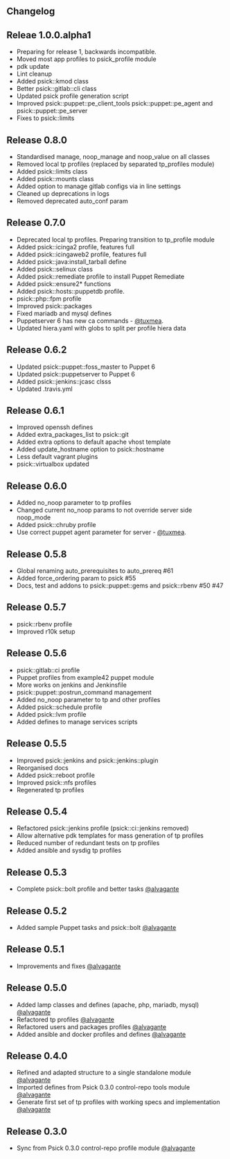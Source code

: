 ## Changelog

## Releae 1.0.0.alpha1

* Preparing for release 1, backwards incompatible.
* Moved most app profiles to psick_profile module
* pdk update
* Lint cleanup 
* Added psick::kmod class
* Better psick::gitlab::cli class
* Updated psick profile generation script
* Improved psick::puppet::pe_client_tools psick::puppet::pe_agent and psick::puppet::pe_server
* Fixes to psick::limits

## Release 0.8.0
* Standardised manage, noop_manage and noop_value on all classes
* Removed local tp profiles (replaced by separated tp_profiles module)
* Added psick::limits class
* Added psick::mounts class
* Added option to manage gitlab configs via in line settings
* Cleaned up deprecations in logs
* Removed deprecated auto_conf param

## Release 0.7.0
* Deprecated local tp profiles. Preparing transition to tp_profile module
* Added psick::icinga2 profile, features full
* Added psick::icingaweb2 profile, features full
* Added psick::java:install_tarball define
* Added psick::selinux class
* Added psick::remediate profile to install Puppet Remediate
* Added psick::ensure2* functions
* Added psick::hosts::puppetdb profile.
* psick::php::fpm profile
* Improved psick::packages
* Fixed mariadb and mysql defines
* Puppetserver 6 has new ca commands - [@tuxmea](https://github.com/tuxmea).
* Updated hiera.yaml with globs to split per profile hiera data

## Release 0.6.2
* Updated psick::puppet::foss_master to Puppet 6
* Updated psick::puppetserver to Puppet 6
* Added psick::jenkins::jcasc clsss
* Updated .travis.yml

## Release 0.6.1
* Improved openssh defines
* Added extra_packages_list to psick::git
* Added extra options to default apache vhost template
* Added update_hostname option to psick::hostname
* Less default vagrant plugins
* psick::virtualbox updated

## Release 0.6.0
* Added no_noop parameter to tp profiles
* Changed current no_noop params to not override server side noop_mode
* Added psick::chruby profile
* Use correct puppet agent parameter for server - [@tuxmea](https://github.com/tuxmea).

## Release 0.5.8

* Global renaming auto_prerequisites to auto_prereq #61
* Added force_ordering param to psick #55
* Docs, test and addons to psick::puppet::gems and psick::rbenv #50 #47

## Release 0.5.7

* psick::rbenv profile
* Improved r10k setup

## Release 0.5.6

* psick::gitlab::ci profile
* Puppet profiles from example42 puppet module
* More works on jenkins and Jenkinsfile
* psick::puppet::postrun_command management
* Added no_noop parameter to tp and other profiles
* Added psick::schedule profile
* Added psick::lvm profile
* Added defines to manage services scripts

## Release 0.5.5

* Improved psick::jenkins and psick::jenkins::plugin
* Reorganised docs
* Added psick::reboot profile
* Improved psick::nfs profiles
* Regenerated tp profiles

## Release 0.5.4

* Refactored psick::jenkins profile (psick::ci::jenkins removed)
* Allow alternative pdk templates for mass generation of tp profiles
* Reduced number of redundant tests on tp profiles
* Added ansible and sysdig tp profiles

## Release 0.5.3

* Complete psick::bolt profile and better tasks [@alvagante](https://github.com/alvagante)

## Release 0.5.2

* Added sample Puppet tasks and psick::bolt [@alvagante](https://github.com/alvagante)


## Release 0.5.1

* Improvements and fixes [@alvagante](https://github.com/alvagante)


## Release 0.5.0

* Added lamp classes and defines (apache, php, mariadb, mysql) [@alvagante](https://github.com/alvagante)
* Refactored tp profiles [@alvagante](https://github.com/alvagante)
* Refactored users and packages profiles [@alvagante](https://github.com/alvagante)
* Added ansible and docker profiles and defines [@alvagante](https://github.com/alvagante)

## Release 0.4.0

* Refined and adapted structure to a single standalone module [@alvagante](https://github.com/alvagante)
* Imported defines from Psick 0.3.0 control-repo tools module [@alvagante](https://github.com/alvagante)
* Generate first set of tp profiles with working specs and implementation [@alvagante](https://github.com/alvagante)

## Release 0.3.0

* Sync from Psick 0.3.0 control-repo profile module [@alvagante](https://github.com/alvagante)
